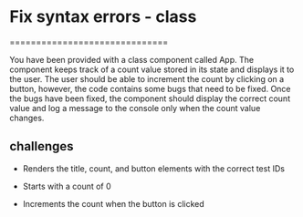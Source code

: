 # Fix syntax errors - class

==============================

You have been provided with a class component called App. The component keeps track of a count value stored in its state and displays it to the user. The user should be able to increment the count by clicking on a button, however, the code contains some bugs that need to be fixed. Once the bugs have been fixed, the component should display the correct count value and log a message to the console only when the count value changes.

## challenges

- Renders the title, count, and button elements with the correct test IDs

- Starts with a count of 0

- Increments the count when the button is clicked
